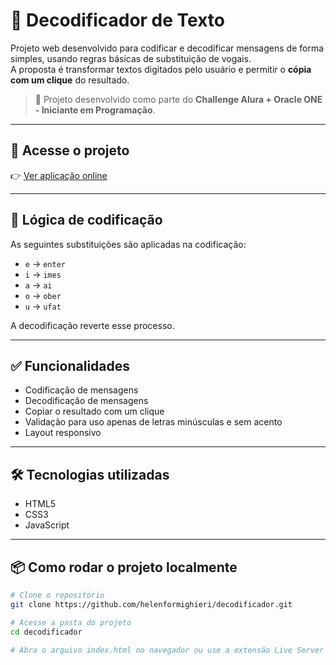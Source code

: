# 🔐 Decodificador de Texto

Projeto web desenvolvido para codificar e decodificar mensagens de forma simples, usando regras básicas de substituição de vogais.  
A proposta é transformar textos digitados pelo usuário e permitir o **cópia com um clique** do resultado.

> 🚀 Projeto desenvolvido como parte do **Challenge Alura + Oracle ONE - Iniciante em Programação**.

---

## 🔗 Acesse o projeto

👉 [Ver aplicação online](https://helenformighieri.github.io/decodificador/)

---

## 🧠 Lógica de codificação

As seguintes substituições são aplicadas na codificação:

- `e` → `enter`
- `i` → `imes`
- `a` → `ai`
- `o` → `ober`
- `u` → `ufat`

A decodificação reverte esse processo.

---

## ✅ Funcionalidades

- Codificação de mensagens
- Decodificação de mensagens
- Copiar o resultado com um clique
- Validação para uso apenas de letras minúsculas e sem acento
- Layout responsivo

---

## 🛠️ Tecnologias utilizadas

- HTML5
- CSS3
- JavaScript

---

## 📦 Como rodar o projeto localmente

```bash
# Clone o repositório
git clone https://github.com/helenformighieri/decodificador.git

# Acesse a pasta do projeto
cd decodificador

# Abra o arquivo index.html no navegador ou use a extensão Live Server no VS Code
